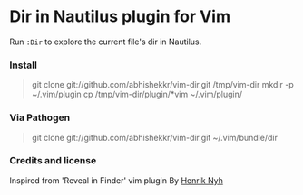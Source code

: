 # Dir in Nautilus plugin for Vim

Run `:Dir` to explore the current file's dir in Nautilus.

### Install

>  git clone git://github.com/abhishekkr/vim-dir.git /tmp/vim-dir
>  mkdir -p ~/.vim/plugin
>  cp /tmp/vim-dir/plugin/*vim ~/.vim/plugin/

### Via Pathogen

>  git clone git://github.com/abhishekkr/vim-dir.git ~/.vim/bundle/dir

### Credits and license

Inspired from 'Reveal in Finder' vim plugin By [Henrik Nyh](http://henrik.nyh.se/)
